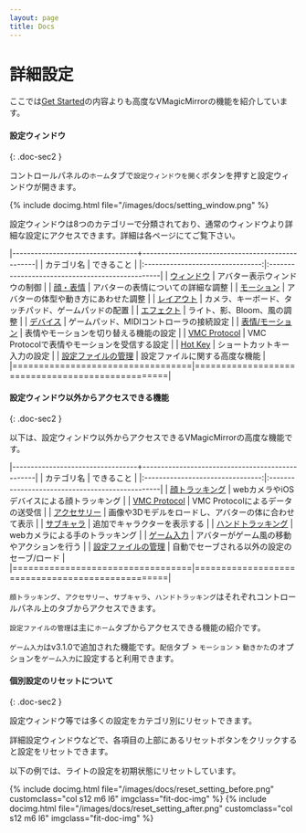 ```yaml
---
layout: page
title: Docs
---
```


# 詳細設定

ここでは[Get Started](../get_started)の内容よりも高度なVMagicMirrorの機能を紹介しています。


#### 設定ウィンドウ
{: .doc-sec2 }

コントロールパネルの`ホーム`タブで`設定ウィンドウを開く`ボタンを押すと設定ウィンドウが開きます。

{% include docimg.html file="/images/docs/setting_window.png" %}

設定ウィンドウは8つのカテゴリーで分類されており、通常のウィンドウより詳細な設定にアクセスできます。詳細は各ページにてご覧下さい。

|----------------------------------+-------------------------------------------------|
| カテゴリ名                       | できること                                      |
|:--------------------------------:|:------------------------------------------------|
| [ウィンドウ](./window)      | アバター表示ウィンドウの制御                     |
| [顔・表情](./face)          | アバターの表情についての詳細な調整                |
| [モーション](./motion)      | アバターの体型や動き方にあわせた調整             |
| [レイアウト](./layout)      | カメラ、キーボード、タッチパッド、ゲームパッドの配置 |
| [エフェクト](./effects)     | ライト、影、Bloom、風の調整                          |
| [デバイス](./devices)       | ゲームパッド、MIDIコントローラの接続設定             |
| [表情/モーション](./expressions) | 表情やモーションを切り替える機能の設定               |
| [VMC Protocol](./vmc_protocol) | VMC Protocolで表情やモーションを受信する設定         |
| [Hot Key](./hotkey)         | ショートカットキー入力の設定                         |
| [設定ファイルの管理](./setting_files) | 設定ファイルに関する高度な機能             |
|==================================|=================================================|


#### 設定ウィンドウ以外からアクセスできる機能
{: .doc-sec2 }

以下は、設定ウィンドウ以外からアクセスできるVMagicMirrorの高度な機能です。

|----------------------------------+-------------------------------------------------|
| カテゴリ名                             | できること                                 |
|:--------------------------------:|:------------------------------------------------|
| [顔トラッキング](./face_tracker)       | webカメラやiOSデバイスによる顔トラッキング |
| [VMC Protocol](./vmc_protocol)        | VMC Protocolによるデータの送受信                |
| [アクセサリー](./accessory)            | 画像や3Dモデルをロードし、アバターの体に合わせて表示   |
| [サブキャラ](./buddy)                  | 追加でキャラクターを表示する                |
| [ハンドトラッキング](./hand_tracking)  | webカメラによる手のトラッキング              |
| [ゲーム入力](./game_input)             | アバターがゲーム風の移動やアクションを行う  |
| [設定ファイルの管理](./setting_files)  | 自動でセーブされる以外の設定のセーブ/ロード  |
|==================================|=================================================|

`顔トラッキング`、`アクセサリー`、`サブキャラ`、`ハンドトラッキング`はそれぞれコントロールパネル上のタブからアクセスできます。

`設定ファイルの管理`は主に`ホーム`タブからアクセスできる機能の紹介です。

`ゲーム入力`はv3.1.0で追加された機能です。`配信`タブ > `モーション` > `動きかた`のオプションを`ゲーム入力`に設定すると利用できます。


#### 個別設定のリセットについて
{: .doc-sec2 }

設定ウィンドウ等では多くの設定をカテゴリ別にリセットできます。

詳細設定ウィンドウなどで、各項目の上部にあるリセットボタンをクリックすると設定をリセットできます。

以下の例では、ライトの設定を初期状態にリセットしています。

<div class="row">
{% include docimg.html file="/images/docs/reset_setting_before.png" customclass="col s12 m6 l6" imgclass="fit-doc-img" %}
{% include docimg.html file="/images/docs/reset_setting_after.png" customclass="col s12 m6 l6" imgclass="fit-doc-img" %}
</div>
